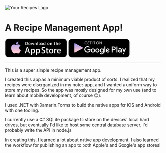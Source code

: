 <img alt="Your Recipes Logo" src="https://github.com/ahern55/recipes/blob/master/Logo/logo_written_transparent.png?raw=true" width="300"/>

# A Recipe Management App!

<a href="https://apps.apple.com/us/app/your-recipes/id1578143661">
  <img alt="Download on the App Store" src="https://github.com/ahern55/ahern55.github.io/blob/master/resources/appleAppStore.png?raw=true" width="200"/>
</a>
<a href="https://play.google.com/store/apps/details?id=com.companyname.recipes">
  <img alt="Get it on Google Play" src="https://github.com/ahern55/ahern55.github.io/blob/master/resources/androidAppStore.png?raw=true" width="200"/>
</a>

---

This is a super simple recipe management app. 

I created this app as a minimum viable product of sorts. I realized that my recipes were disorganized in my notes app, and I wanted a uniform way to store my recipes. So the app was mostly designed for my own use (and to learn about mobile development, of course 😉).

I used .NET with Xamarin.Forms to build the native apps for iOS and Android with one tooling.

I currently use a C# SQLite package to store on the devices' local hard drives, but eventually I'd like to host some central database server. I'd probably write the API in node.js

In creating this, I learned a lot about native app development. I also learned the workflow for publishing an app to both Apple's and Google's app stores!
